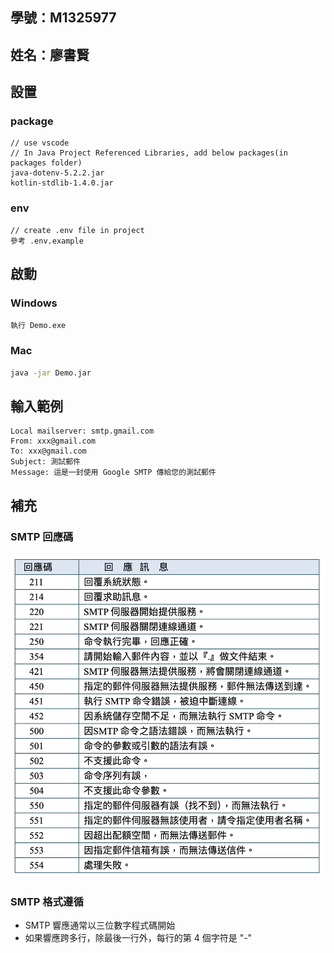 ## 學號：M1325977

## 姓名：廖書賢

## 設置

### package

```
// use vscode
// In Java Project Referenced Libraries, add below packages(in packages folder)
java-dotenv-5.2.2.jar
kotlin-stdlib-1.4.0.jar
```

### env

```
// create .env file in project
參考 .env.example
```

## 啟動

### Windows

```
執行 Demo.exe
```

### Mac

```bash
java -jar Demo.jar
```

## 輸入範例

```
Local mailserver: smtp.gmail.com
From: xxx@gmail.com
To: xxx@gmail.com
Subject: 測試郵件
Ｍessage: 這是一封使用 Google SMTP 傳給您的測試郵件
```

## 補充

### SMTP 回應碼

![smtp code](./img/smtp%20code.png)

### SMTP 格式遵循

- SMTP 響應通常以三位數字程式碼開始
- 如果響應跨多行，除最後一行外，每行的第 4 個字符是 "-"
